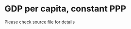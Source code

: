 # GDP per capita, constant PPP

Please check [source file][1] for details

[1]: https://docs.google.com/spreadsheets/d/1gZZ28UiWCVue-tFHMEVOvSO58x7x-w20E23l1wZTR3E/edit#gid=501532268
